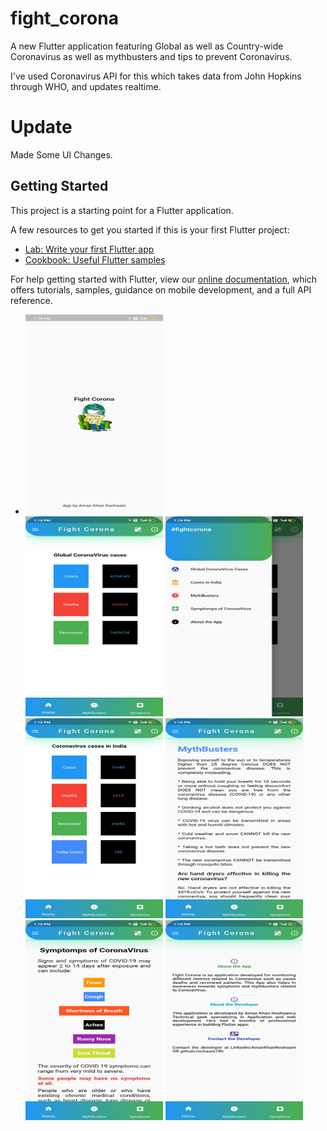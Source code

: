 # fight_corona

A new Flutter application featuring Global as well as Country-wide Coronavirus as well as mythbusters and tips to prevent Coronavirus.

I've used Coronavirus API for this which takes data from John Hopkins through WHO, and updates realtime.

# Update

Made Some UI Changes.

## Getting Started

This project is a starting point for a Flutter application.

A few resources to get you started if this is your first Flutter project:

- [Lab: Write your first Flutter app](https://flutter.dev/docs/get-started/codelab)
- [Cookbook: Useful Flutter samples](https://flutter.dev/docs/cookbook)

For help getting started with Flutter, view our
[online documentation](https://flutter.dev/docs), which offers tutorials,
samples, guidance on mobile development, and a full API reference.

<ul>

<li><img src="WhatsApp Image 2020-05-13 at 1.17.11 PM.jpeg" width="220" height="320"></li>
<img src="WhatsApp Image 2020-05-13 at 1.17.11 PM(1).jpeg" width="220" height="320">
<img src="WhatsApp Image 2020-05-13 at 1.17.11 PM(2).jpeg" width="220" height="320">
<img src="WhatsApp Image 2020-05-13 at 1.17.11 PM(3).jpeg" width="220" height="320">
<img src="WhatsApp Image 2020-05-13 at 1.17.11 PM(4).jpeg" width="220" height="320">
<img src="WhatsApp Image 2020-05-13 at 1.17.11 PM(5).jpeg" width="220" height="320">
<img src="WhatsApp Image 2020-05-13 at 1.17.11 PM(6).jpeg" width="220" height="320">

</ul>



